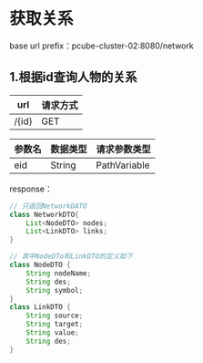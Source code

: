 # 获取关系

base url prefix：pcube-cluster-02:8080/network

## 1.根据id查询人物的关系

| url    | 请求方式 |
| ------ | -------- |
| /{id} | GET      |

| 参数名 | 数据类型 | 请求参数类型 |
| ------ | -------- | ------------ |
| eid    | String   | PathVariable |

response：

```java
// 只返回NetworkDATO
class NetworkDTO{
    List<NodeDTO> nodes;
    List<LinkDTO> links;
}

// 其中NodeDTo和LinkDTO的定义如下
class NodeDTO {
    String nodeName;
    String des;
    String symbol;
}
class LinkDTO {
    String source;
    String target;
    String value;
    String des;
}
```


